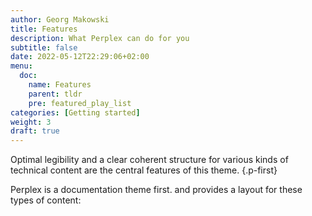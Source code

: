 ```yaml
---
author: Georg Makowski
title: Features
description: What Perplex can do for you
subtitle: false
date: 2022-05-12T22:29:06+02:00 
menu:
  doc:
    name: Features
    parent: tldr
    pre: featured_play_list
categories: [Getting started]
weight: 3
draft: true
---
```


Optimal legibility and a clear coherent structure for various kinds of technical content are the central features of this theme.
{.p-first} <!--more-->

Perplex is a documentation theme first. and provides a layout for these types of content:

